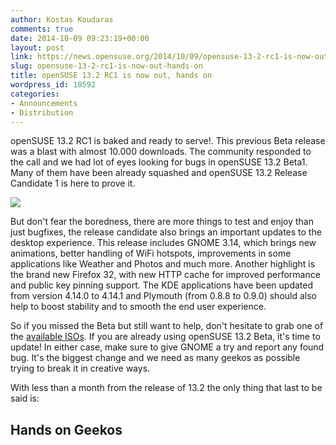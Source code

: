```yaml
---
author: Kostas Koudaras
comments: true
date: 2014-10-09 09:23:19+00:00
layout: post
link: https://news.opensuse.org/2014/10/09/opensuse-13-2-rc1-is-now-out-hands-on/
slug: opensuse-13-2-rc1-is-now-out-hands-on
title: openSUSE 13.2 RC1 is now out, hands on
wordpress_id: 18592
categories:
- Announcements
- Distribution
---
```




openSUSE 13.2 RC1 is baked and ready to serve!. This previous Beta release was a blast with almost 10.000 downloads. The community responded to the call and we had lot of eyes looking for bugs in openSUSE 13.2 Beta1. Many of them have been already squashed and openSUSE 13.2 Release Candidate 1 is here to prove it.

![](https://lh5.googleusercontent.com/-79TcL-91cec/U7ZNngZgF9I/AAAAAAAAGrY/SdDCpZQ6Lsg/w1093-h820-no/IMG_20140704_070427.jpg)

But don't fear the boredness, there are more things to test and enjoy than just bugfixes, the release candidate also brings an important updates to the desktop experience. This release includes GNOME 3.14, which brings new animations, better handling of WiFi hotspots, improvements in some applications like Weather and Photos and much more. Another highlight is the brand new Firefox 32, with new HTTP cache for improved performance and public key pinning support. The KDE applications have been updated from version 4.14.0 to 4.14.1 and Plymouth (from 0.8.8 to 0.9.0) should also help to boost stability and to smooth the end user experience.

So if you missed the Beta but still want to help, don't hesitate to grab one of the [available ISOs](http://software.opensuse.org/developer). If you are already using openSUSE 13.2 Beta, it's time to update! In either case, make sure to give GNOME a try and report any found bug. It's the biggest change and we need as many geekos as possible trying to break it in creative ways.

With less than a month from the release of 13.2 the only thing that last to be said is:






## Hands on Geekos
